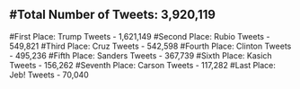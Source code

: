 #Total Number of Tweets: 3,920,119 
---
#First Place: Trump Tweets - 1,621,149
#Second Place: Rubio Tweets - 549,821
#Third Place: Cruz Tweets - 542,598
#Fourth Place: Clinton Tweets - 495,236
#Fifth Place: Sanders Tweets - 367,739
#Sixth Place: Kasich Tweets - 156,262
#Seventh Place: Carson Tweets - 117,282
#Last Place: Jeb! Tweets - 70,040
